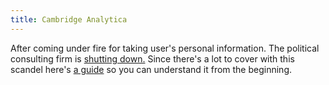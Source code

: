 ```yaml
---
title: Cambridge Analytica
---
```

After coming under fire for taking user's personal information. The political consulting firm is [shutting down.](https://www.buzzfeed.com/ryanmac/cambridge-analytica-is-shutting-down-after-a-very-bad-month?utm_term=.gbaolzyXN#.fppg3oLKr)
Since there's a lot to cover with this scandel here's [a guide](https://www.vox.com/2018/4/10/17207394/cambridge-analytica-facebook-zuckerberg-trump-privacy-scandal)
so you can understand it from the beginning. 
